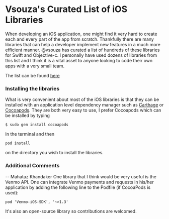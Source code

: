 # Vsouza's Curated List of iOS Libraries


When developing an iOS application, one might find it very hard to create
each and every part of the app from scratch. Thankfully there are many libraries
that can help a developer implement new features in a much more efficient manner.
@vsouza has curated a list of hundreds of these libraries for Swift and
Objective-c. I personally have used dozens of libraries from this list and I
think it is a vital asset to anyone looking to code their own apps with a very
small team.


The list can be found [here](https://github.com/vsouza/awesome-ios)


### Installing the libraries

What is very convenient about most of the iOS libraries is that they can be
installed with an application level dependency manager such as [Carthage](https://github.com/Carthage/Carthage) or
[Cocoapods](https://cocoapods.org/). They are both very easy to use, I prefer
Cocoapods which can be installed by typing


```
$ sudo gem install cocoapods
```

In the terminal and then

```
pod install
```
on the directory you wish to install the libraries.

### Additional Comments
-- Mahataz Khandaker
One library that I think would be very useful is the Venmo API. One can integrate Venmo payments and requests in his/her application by adding the following line to the Podfile (if CocoaPods is used):
```
pod 'Venmo-iOS-SDK', '~>1.3'
```
It's also an open-source library so contributions are welcomed.